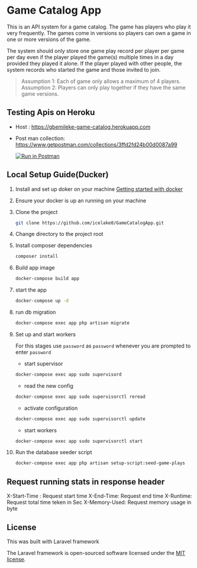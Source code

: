 # Game Catalog App

This is an API system for a game catalog. The game has players who play it very frequently. The games come in versions so players can own a game in one or more versions of the game.

The system should only store one game play record per player per game per day even if the player played the game(s) multiple times in a day provided they played it alone. If the player played with other people, the system records who started the game and those invited to join.

> Assumption 1: Each of game only allows a maximum of 4 players.
> Assumption 2: Players can only play together if they have the same game versions.

## Testing Apis on Heroku

- Host : https://gbemileke-game-catalog.herokuapp.com
- Post man collection: https://www.getpostman.com/collections/3ffd2fd24b00d0087a99

    [![Run in Postman](https://run.pstmn.io/button.svg)](https://app.getpostman.com/run-collection/3ffd2fd24b00d0087a99)

## Local Setup Guide(Ducker)

1) Install and set up doker on your machine 
[Getting started with docker](https://docs.docker.com/compose/gettingstarted/)

2) Ensure your docker is up an running on your machine

3) Clone the project
    ```bash
    git clone https://github.com/icelake0/GameCatalogApp.git
    ```
4) Change directory to the project root

5) Install composer dependencies

    ```bash
    composer install
    ```

6) Build app image
    ```bash
    docker-compose build app
    ```

7) start the app
    ```bash
    docker-compose up -d
    ```

8) run db migration
    ```bash
    docker-compose exec app php artisan migrate
    ```

9) Set up and start workers

    For this stages use `password` as `password` whenever you are prompted to enter `password`

    - start supervisor
    ```bash
    docker-compose exec app sudo supervisord
    ```
    - read the new config
    ```bash
    docker-compose exec app sudo supervisorctl reread
    ```
    - activate configuration
    ```bash
    docker-compose exec app sudo supervisorctl update 
    ```
    - start workers
    ```bash
    docker-compose exec app sudo supervisorctl start
    ```
10) Run the database seeder script
    ```bash
    docker-compose exec app php artisan setup-script:seed-game-plays
    ```
## Request running stats in response header
X-Start-Time : Request start time
X-End-Time: Request end time
X-Runtime: Request total time teken in Sec
X-Memory-Used: Request memory usage in byte

## License
This was built with Laravel framework

The Laravel framework is open-sourced software licensed under the [MIT license](https://opensource.org/licenses/MIT).
